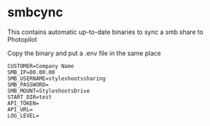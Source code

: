 # smbcync
This contains automatic up-to-date binaries to sync a smb share to Photopilot

Copy the binary and put a .env file in the same place
```
CUSTOMER=Company Name
SMB_IP=00.00.00
SMB_USERNAME=styleshootssharing
SMB_PASSWORD=
SMB_MOUNT=StyleshootsDrive
START_DIR=test
API_TOKEN=
API_URL=
LOG_LEVEL=
```
